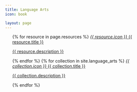 ```yaml
---
title: Language Arts
icon: book

layout: page
---
```


<ul class="collection">
  {% for resource in page.resources %}
  <a class="collection-item avatar waves-effect waves-light" href="{{ resource.resource_path }}">
    <i class="material-icons circle teal">{{ resource.icon }}</i>
    <span class="title">{{ resource.title }}</span>
    <p>{{ resource.description }}</p>
  </a>
  {% endfor %}
  {% for collection in site.language_arts %}
    <a class="collection-item avatar waves-effect waves-light" href="{{ collection.url }}">
    <i class="material-icons circle teal">{{ collection.icon }}</i>
    <span class="title">{{ collection.title }}</span>
    <p>{{ collection.description }}</p>
  </a>
  {% endfor %}
</ul>